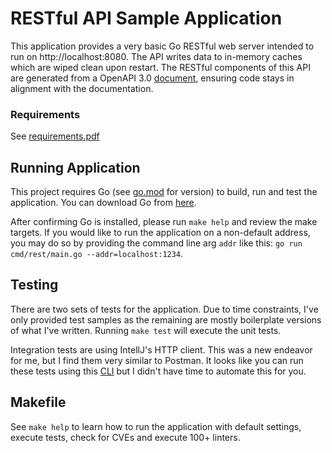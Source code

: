 # RESTful API Sample Application

This application provides a very basic Go RESTful web server intended to run on http://localhost:8080. The API writes data to in-memory caches which are wiped clean upon restart. The RESTful components of this API are generated from a OpenAPI 3.0 [document](docs/openapi.json), ensuring code stays in alignment with the documentation.

### Requirements

See [requirements.pdf](docs/requirements.pdf)

## Running Application
This project requires Go (see [go.mod](go.mod) for version) to build, run and test the application. You can download Go from [here](https://go.dev/dl/).

After confirming Go is installed, please run `make help` and review the make targets.  If you would like to run the application on a non-default address, you may do so by providing the command line arg `addr` like this: `go run cmd/rest/main.go --addr=localhost:1234`.

## Testing

There are two sets of tests for the application.  Due to time constraints, I've only provided test samples as the remaining are mostly boilerplate versions of what I've written.  Running `make test` will execute the unit tests.  

Integration tests are using IntellJ's HTTP client.  This was a new endeavor for me, but I find them very similar to Postman.  It looks like you can run these tests using this [CLI](https://blog.jetbrains.com/idea/2022/12/http-client-cli-run-requests-and-tests-on-ci/) but I didn't have time to automate this for you.

## Makefile

See `make help` to learn how to run the application with default settings, execute tests, check for CVEs and execute 100+ linters.
